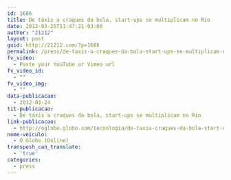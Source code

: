 ```yaml
---
id: 1686
title: De táxis a craques da bola, start-ups se multiplicam no Rio
date: 2012-03-25T11:47:21-03:00
author: "21212"
layout: post
guid: http://21212.com/?p=1686
permalink: /press/de-taxis-a-craques-da-bola-start-ups-se-multiplicam-no-rio/
fv_video:
  - Paste your YouTube or Vimeo url
fv_video_id:
  - ""
fv_video_img:
  - ""
data-publicacao:
  - 2012-03-24
tit-publicacao:
  - De táxis a craques da bola, start-ups se multiplicam no Rio
link-publicacao:
  - http://oglobo.globo.com/tecnologia/de-taxis-craques-da-bola-start-ups-se-multiplicam-no-rio-4405727
nome-veiculo:
  - O Globo (Online)
transposh_can_translate:
  - 'true'
categories:
  - press
---
```

